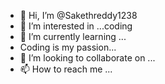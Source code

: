 - 👋 Hi, I’m @Sakethreddy1238
- 👀 I’m interested in ...coding
- 🌱 I’m currently learning ... 
-  Coding is my passion...
- 💞️ I’m looking to collaborate on ...
- 📫 How to reach me ...

<!---
Sakethreddy1238/Sakethreddy1238 is a ✨ special ✨ repository because its `README.md` (this file) appears on your GitHub profile.
You can click the Preview link to take a look at your changes.
--->
